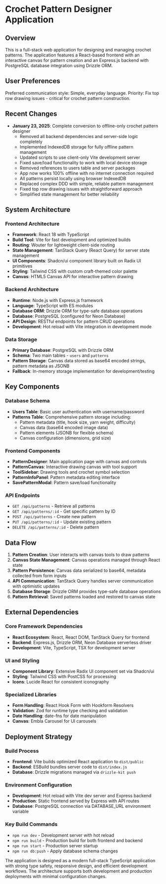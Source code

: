 # Crochet Pattern Designer Application

## Overview

This is a full-stack web application for designing and managing crochet patterns. The application features a React-based frontend with an interactive canvas for pattern creation and an Express.js backend with PostgreSQL database integration using Drizzle ORM.

## User Preferences

Preferred communication style: Simple, everyday language.
Priority: Fix top row drawing issues - critical for crochet pattern construction.

## Recent Changes

- **January 23, 2025**: Complete conversion to offline-only crochet pattern designer
  - Removed all backend dependencies and server-side logic completely
  - Implemented IndexedDB storage for fully offline pattern management
  - Updated scripts to use client-only Vite development server
  - Fixed save/load functionality to work with local device storage
  - Removed references to users table and server packages
  - App now works 100% offline with no internet connection required
  - All patterns persist locally using browser IndexedDB
  - Replaced complex DDD with simple, reliable pattern management
  - Fixed top row drawing issues with straightforward approach
  - Simplified state management for better reliability

## System Architecture

### Frontend Architecture
- **Framework**: React 18 with TypeScript
- **Build Tool**: Vite for fast development and optimized builds
- **Routing**: Wouter for lightweight client-side routing
- **State Management**: TanStack Query (React Query) for server state management
- **UI Components**: Shadcn/ui component library built on Radix UI primitives
- **Styling**: Tailwind CSS with custom craft-themed color palette
- **Canvas**: HTML5 Canvas API for interactive pattern drawing

### Backend Architecture
- **Runtime**: Node.js with Express.js framework
- **Language**: TypeScript with ES modules
- **Database ORM**: Drizzle ORM for type-safe database operations
- **Database**: PostgreSQL (configured for Neon Database)
- **API Design**: RESTful endpoints for pattern CRUD operations
- **Development**: Hot reload with Vite integration in development mode

### Data Storage
- **Primary Database**: PostgreSQL with Drizzle ORM
- **Schema**: Two main tables - `users` and `patterns`
- **Pattern Storage**: Canvas data stored as base64 encoded strings, pattern metadata as JSONB
- **Fallback**: In-memory storage implementation for development/testing

## Key Components

### Database Schema
- **Users Table**: Basic user authentication with username/password
- **Patterns Table**: Comprehensive pattern storage including:
  - Pattern metadata (title, hook size, yarn weight, difficulty)
  - Canvas data (base64 encoded image data)
  - Pattern elements (JSONB for flexible schema)
  - Canvas configuration (dimensions, grid size)

### Frontend Components
- **PatternDesigner**: Main application page with canvas and controls
- **PatternCanvas**: Interactive drawing canvas with tool support
- **ToolSidebar**: Drawing tools and crochet symbol selection
- **PatternInfoPanel**: Pattern metadata editing interface
- **SavePatternModal**: Pattern save/load functionality

### API Endpoints
- `GET /api/patterns` - Retrieve all patterns
- `GET /api/patterns/:id` - Get specific pattern by ID
- `POST /api/patterns` - Create new pattern
- `PUT /api/patterns/:id` - Update existing pattern
- `DELETE /api/patterns/:id` - Delete pattern

## Data Flow

1. **Pattern Creation**: User interacts with canvas tools to draw patterns
2. **Canvas State Management**: Canvas operations managed through React state
3. **Pattern Persistence**: Canvas data serialized to base64, metadata collected from form inputs
4. **API Communication**: TanStack Query handles server communication with optimistic updates
5. **Database Storage**: Drizzle ORM provides type-safe database operations
6. **Pattern Retrieval**: Saved patterns loaded and restored to canvas state

## External Dependencies

### Core Framework Dependencies
- **React Ecosystem**: React, React DOM, TanStack Query for frontend
- **Backend**: Express.js, Drizzle ORM, Neon Database serverless driver
- **Development**: Vite, TypeScript, TSX for development server

### UI and Styling
- **Component Library**: Extensive Radix UI component set via Shadcn/ui
- **Styling**: Tailwind CSS with PostCSS for processing
- **Icons**: Lucide React for consistent iconography

### Specialized Libraries
- **Form Handling**: React Hook Form with Hookform Resolvers
- **Validation**: Zod for runtime type checking and validation
- **Date Handling**: date-fns for date manipulation
- **Canvas**: Embla Carousel for UI carousels

## Deployment Strategy

### Build Process
- **Frontend**: Vite builds optimized React application to `dist/public`
- **Backend**: ESBuild bundles server code to `dist/index.js`
- **Database**: Drizzle migrations managed via `drizzle-kit push`

### Environment Configuration
- **Development**: Hot reload with Vite dev server and Express backend
- **Production**: Static frontend served by Express with API routes
- **Database**: PostgreSQL connection via DATABASE_URL environment variable

### Key Build Commands
- `npm run dev` - Development server with hot reload
- `npm run build` - Production build for both frontend and backend
- `npm run start` - Production server startup
- `npm run db:push` - Apply database schema changes

The application is designed as a modern full-stack TypeScript application with strong type safety, responsive design, and efficient development workflows. The architecture supports both development and production deployments with minimal configuration changes.